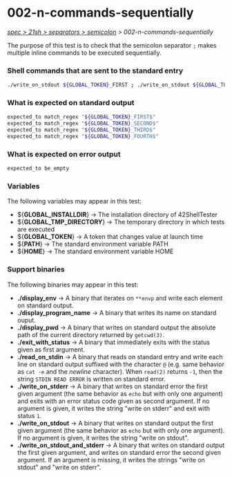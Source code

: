 # 002-n-commands-sequentially

*[spec > 21sh > separators > semicolon](..) > 002-n-commands-sequentially*

The purpose of this test is to check that the semicolon separator `;` makes multiple inline commands to be executed sequentially.
### Shell commands that are sent to the standard entry

```bash
./write_on_stdout ${GLOBAL_TOKEN}_FIRST ; ./write_on_stdout ${GLOBAL_TOKEN}_SECOND ; ./write_on_stdout ${GLOBAL_TOKEN}_THIRD ; ./write_on_stdout ${GLOBAL_TOKEN}_FOURTH

```

### What is expected on standard output

```bash
expected_to match_regex "${GLOBAL_TOKEN}_FIRST$"
expected_to match_regex "${GLOBAL_TOKEN}_SECOND$"
expected_to match_regex "${GLOBAL_TOKEN}_THIRD$"
expected_to match_regex "${GLOBAL_TOKEN}_FOURTH$"

```

### What is expected on error output

```bash
expected_to be_empty

```

### Variables

The following variables may appear in this test:

* ${**GLOBAL_INSTALLDIR**} -> The installation directory of 42ShellTester
* ${**GLOBAL_TMP_DIRECTORY**} -> The temporary directory in which tests are executed
* ${**GLOBAL_TOKEN**} -> A token that changes value at launch time
* ${**PATH**} -> The standard environment variable PATH
* ${**HOME**} -> The standard environment variable HOME

### Support binaries

The following binaries may appear in this test:


* **./display_env** -> A binary that iterates on `**envp` and write each element on standard output.
* **./display_program_name** -> A binary that writes its name on standard ouput.
* **./display_pwd** -> A binary that writes on standard output the absolute path of the current directory returned by `getcwd(3)`.
* **./exit_with_status** -> A binary that immediately exits with the status given as first argument.
* **./read_on_stdin** -> A binary that reads on standard entry and write each line on standard output suffixed with the character `@` (e.g. same behavior as `cat -e` and the *newline* character). When `read(2)` returns `-1`, then the string `STDIN READ ERROR` is written on standard error.
* **./write_on_stderr** -> A binary that writes on standard error the first given argument (the same behavior as `echo` but with only one argument) and exits with an error status code given as second argument. If no argument is given, it writes the string "write on stderr" and exit with status `1`.
* **./write_on_stdout** -> A binary that writes on standard output the first given argument (the same behavior as `echo` but with only one argument). If no argument is given, it writes the string "write on stdout".
* **./write_on_stdout_and_stderr** -> A binary that writes on standard output the first given argument, and writes on standard error the second given argument. If an argument is missing, it writes the strings "write on stdout" and "write on stderr".
